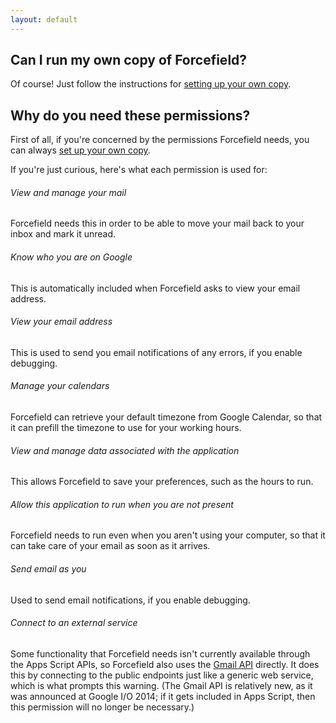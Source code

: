 ```yaml
---
layout: default
---
```

## Can I run my own copy of Forcefield?

Of course! Just follow the instructions for [setting up your own copy](/own-copy/).


## Why do you need these permissions?

First of all, if you're concerned by the permissions Forcefield needs, you can always [set up your own copy](/own-copy/).

If you're just curious, here's what each permission is used for:

###### View and manage your mail

Forcefield needs this in order to be able to move your mail back to your inbox and mark it unread.

###### Know who you are on Google

This is automatically included when Forcefield asks to view your email address.

###### View your email address

This is used to send you email notifications of any errors, if you enable debugging.

###### Manage your calendars

Forcefield can retrieve your default timezone from Google Calendar, so that it can prefill the timezone to use for your working hours.

###### View and manage data associated with the application

This allows Forcefield to save your preferences, such as the hours to run.

###### Allow this application to run when you are not present

Forcefield needs to run even when you aren't using your computer, so that it can take care of your email as soon as it arrives.

###### Send email as you

Used to send email notifications, if you enable debugging.

###### Connect to an external service

Some functionality that Forcefield needs isn't currently available through the Apps Script APIs, so Forcefield also uses the [Gmail API](https://developers.google.com/gmail/api/) directly. It does this by connecting to the public endpoints just like a generic web service, which is what prompts this warning. (The Gmail API is relatively new, as it was announced at Google I/O 2014; if it gets included in Apps Script, then this permission will no longer be necessary.)

